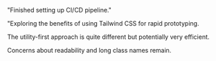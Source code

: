 "Finished setting up CI/CD pipeline."

"Exploring the benefits of using Tailwind CSS for rapid prototyping.

The utility-first approach is quite different but potentially very efficient.

Concerns about readability and long class names remain.